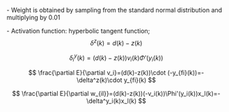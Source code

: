 \- Weight is obtained by sampling from the standard normal distribution and multiplying by $0.01$

\- Activation function: hyperbolic tangent function;
$$
\delta^z(k)=d(k)-z(k)
$$

$$
\delta^y_i(k)=(d(k)-z(k))v_i(k)\Phi'(y_i(k))
$$

$$
\frac{\partial E}{\partial v_i}=(d(k)-z(k))\cdot (-y_{fi}(k))=-\delta^z(k)\cdot y_{fi}(k)
$$

$$
\frac{\partial E}{\partial w_{il}}=(d(k)-z(k))(-v_i(k))\Phi'(y_i(k))x_l(k)=-\delta^y_i(k)x_l(k)
$$